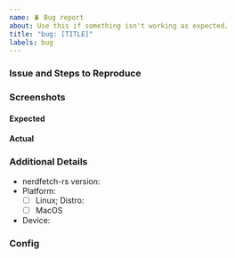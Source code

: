 ```yaml
---
name: 🪲 Bug report
about: Use this if something isn't working as expected.
title: "bug: [TITLE]"
labels: bug
---
```

### Issue and Steps to Reproduce
<!-- Describe your issue and tell us how to reproduce it (include any useful information). -->

### Screenshots

#### Expected

#### Actual

### Additional Details
- nerdfetch-rs version:
- Platform:
  - [ ] Linux; Distro:
  - [ ] MacOS
- Device:

### Config
```yml
```
